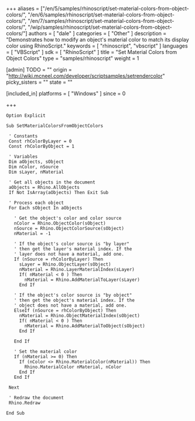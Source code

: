 +++
aliases = ["/en/5/samples/rhinoscript/set-material-colors-from-object-colors/", "/en/6/samples/rhinoscript/set-material-colors-from-object-colors/", "/en/7/samples/rhinoscript/set-material-colors-from-object-colors/", "/wip/samples/rhinoscript/set-material-colors-from-object-colors/"]
authors = [ "dale" ]
categories = [ "Other" ]
description = "Demonstrates how to modify an object's material color to match its display color using RhinoScript."
keywords = [ "rhinoscript", "vbscript" ]
languages = [ "VBScript" ]
sdk = [ "RhinoScript" ]
title = "Set Material Colors from Object Colors"
type = "samples/rhinoscript"
weight = 1

[admin]
TODO = ""
origin = "http://wiki.mcneel.com/developer/scriptsamples/setrendercolor"
picky_sisters = ""
state = ""

[included_in]
platforms = [ "Windows" ]
since = 0

+++

```vbnet
Option Explicit

Sub SetMaterialColorsFromObjectColors

 ' Constants
 Const rhColorByLayer = 0
 Const rhColorByObject = 1

 ' Variables
 Dim aObjects, sObject
 Dim nColor, nSource
 Dim sLayer, nMaterial

 ' Get all objects in the document
 aObjects = Rhino.AllObjects
 If Not IsArray(aObjects) Then Exit Sub

 ' Process each object    
 For Each sObject In aObjects

   ' Get the object's color and color source
   nColor = Rhino.ObjectColor(sObject)
   nSource = Rhino.ObjectColorSource(sObject)
   nMaterial = -1

   ' If the object's color source is "by layer"
   ' then get the layer's material index. If the
   ' layer does not have a material, add one.    
   If (nSource = rhColorByLayer) Then
     sLayer = Rhino.ObjectLayer(sObject)
     nMaterial = Rhino.LayerMaterialIndex(sLayer)
     If( nMaterial < 0 ) Then
       nMaterial = Rhino.AddMaterialToLayer(sLayer)
     End If

   ' If the object's color source is "by object"
   ' then get the object's material index. If the
   ' object does not have a material, add one.    
   ElseIf (nSource = rhColorByObject) Then
     nMaterial = Rhino.ObjectMaterialIndex(sObject)
     If( nMaterial < 0 ) Then
       nMaterial = Rhino.AddMaterialToObject(sObject)
     End If

   End If

   ' Set the material color
   If (nMaterial >= 0) Then
     If (nColor <> Rhino.MaterialColor(nMaterial)) Then
       Rhino.MaterialColor nMaterial, nColor
     End If
   End If

 Next

 ' Redraw the document
 Rhino.Redraw

End Sub
```

